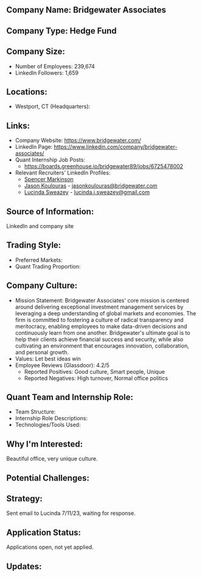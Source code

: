 ## Company Name: Bridgewater Associates

## Company Type: Hedge Fund

## Company Size:
- Number of Employees: 239,674
- LinkedIn Followers: 1,659

## Locations:
- Westport, CT (Headquarters): 

## Links:
- Company Website: https://www.bridgewater.com/
- LinkedIn Page: https://www.linkedin.com/company/bridgewater-associates/
- Quant Internship Job Posts: 
  - https://boards.greenhouse.io/bridgewater89/jobs/6725478002
- Relevant Recruiters' LinkedIn Profiles: 
  - [Spencer Markinson](https://www.linkedin.com/in/spencermarkinson/)
  - [Jason Koulouras](https://www.linkedin.com/in/jasonkoulouras/) - jasonkoulouras@bridgewater.com
  - [Lucinda Sweazey](https://www.linkedin.com/in/lucindasweazey/) - lucinda.j.sweazey@gmail.com

## Source of Information:
LinkedIn and company site

## Trading Style:
- Preferred Markets: 
- Quant Trading Proportion: 

## Company Culture:
- Mission Statement: Bridgewater Associates' core mission is centered around delivering exceptional investment management services by leveraging a deep understanding of global markets and economies. The firm is committed to fostering a culture of radical transparency and meritocracy, enabling employees to make data-driven decisions and continuously learn from one another. Bridgewater's ultimate goal is to help their clients achieve financial success and security, while also cultivating an environment that encourages innovation, collaboration, and personal growth.
- Values: Let best ideas win
- Employee Reviews (Glassdoor): 4.2/5
  - Reported Positives: Good culture, Smart people, Unique
  - Reported Negatives: High turnover, Normal office politics

## Quant Team and Internship Role:
- Team Structure: 
- Internship Role Descriptions: 
- Technologies/Tools Used: 

## Why I'm Interested:
Beautiful office, very unique culture.

## Potential Challenges: 

## Strategy:
Sent email to Lucinda 7/11/23, waiting for response.

## Application Status:
Applications open, not yet applied.

## Updates:
